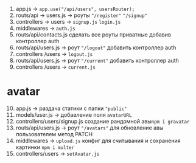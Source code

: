 1. app.js -> `app.use("/api/users", usersRouter);`
2. routs/api -> users.js -> роуты `"/register"` `"/signup"`
3. controllers -> users -> `signup.js` `login.js`
4. middlewares -> `auth.js` 
5. routs/api/contacts.js сделать все роуты приватные добавив контроллер auth
6. routs/api/users.js -> роут `"/logout"` добавить контроллер auth
7. controllers /users -> `logout.js`
8. routs/api/users.js -> роут `"/current"` добавить контроллер auth
9. controllers /users -> `current.js`
# avatar
10. app.js -> раздача статики с папки `"public"` 
11. models/user.js -> добавление поля `avatarURL`
12. controllers/users/signup.js создание рандомной авы`npm i gravatar`
13. routs/api/users.js -> роут `"/avatars"` для обновление авы пользователем метод PATCH
14. middlewares -> `upload.js` конфиг для считывания и сохранения картинки `npm i multer`
14. controllers/users -> `setAvatar.js` 

